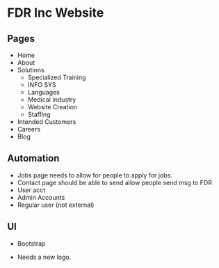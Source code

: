 # FDR Inc Website

## Pages
- Home
- About
- Solutions
	- Specialized Training
	- INFO SYS
	- Languages
	- Medical Industry
	- Website Creation
	- Staffing
- Intended Customers
- Careers
- Blog


## Automation

- Jobs page needs to allow for people to apply for jobs.
- Contact page should be able to send allow people send msg to FDR
- User acct
- Admin Accounts
- Regular user (not external)


## UI

- Bootstrap

- Needs a new logo.
